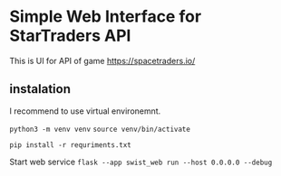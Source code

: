 # Simple Web Interface for StarTraders API

This is UI for API of game https://spacetraders.io/


## instalation

I recommend to use virtual environemnt.

`python3 -m venv venv`
`source venv/bin/activate`

`pip install -r requriments.txt`

Start web service
`flask --app swist_web run --host 0.0.0.0 --debug`